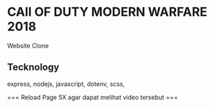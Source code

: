 # CAll OF DUTY MODERN WARFARE 2018
Website Clone

## Tecknology
express, nodejs, javascript, dotenv, scss, 

=== Reload Page 5X agar dapat melihat video tersebut ===
